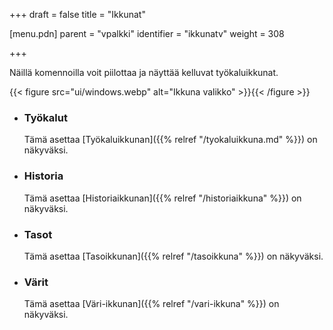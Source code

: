 +++
draft = false
title = "Ikkunat"

[menu.pdn]
    parent = "vpalkki"
    identifier = "ikkunatv"
    weight = 308

+++

Näillä komennoilla voit piilottaa ja näyttää kelluvat työkaluikkunat.

{{< figure src="ui/windows.webp" alt="Ikkuna valikko" >}}{{< /figure >}}

* ### Työkalut

    Tämä asettaa [Työkaluikkunan]({{% relref "/tyokaluikkuna.md" %}}) on näkyväksi.

* ### Historia

    Tämä asettaa [Historiaikkunan]({{% relref "/historiaikkuna" %}}) on näkyväksi.

* ### Tasot

    Tämä asettaa [Tasoikkunan]({{% relref "/tasoikkuna" %}}) on näkyväksi.

* ### Värit

    Tämä asettaa [Väri-ikkunan]({{% relref "/vari-ikkuna" %}}) on näkyväksi.
